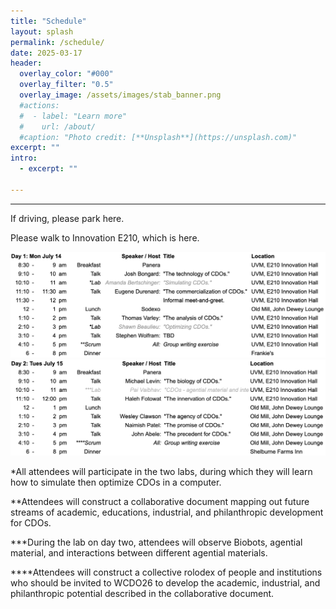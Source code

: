 ```yaml
---
title: "Schedule"
layout: splash
permalink: /schedule/
date: 2025-03-17
header:
  overlay_color: "#000"
  overlay_filter: "0.5"
  overlay_image: /assets/images/stab_banner.png
  #actions:
  #  - label: "Learn more"
  #    url: /about/
  #caption: "Photo credit: [**Unsplash**](https://unsplash.com)"
excerpt: ""
intro:
  - excerpt: ""

---
```

---

If driving, please park here.

Please walk to Innovation E210, which is here.

<img src="/assets/images/Day1.png" alt="day 1">

<img src="/assets/images/Day2.png" alt="day 2">

*All attendees will participate in the two labs, during which they will learn how to simulate then optimize CDOs in a computer.

**Attendees will construct a collaborative document mapping out future streams of academic, educations, industrial, and philanthropic development for CDOs.

***During the lab on day two, attendees will observe Biobots, agential material, and interactions between different agential materials.

\*\*\*\*Attendees will construct a collective rolodex of people and institutions who should be invited to WCDO26 to develop the academic, industrial, and philanthropic potential described in the collaborative document.
